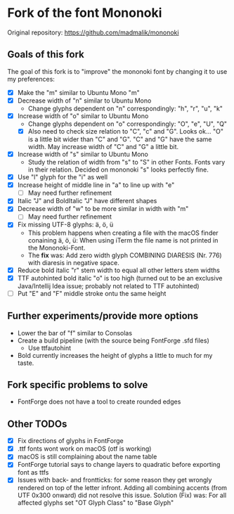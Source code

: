 # Fork of the font Mononoki
Original repository: https://github.com/madmalik/mononoki

## Goals of this fork
The goal of this fork is to "improve" the mononoki font by changing it to use 
my preferences:
- [x] Make the "m" similar to Ubuntu Mono "m"
- [x] Decrease width of "n" similar to Ubuntu Mono
  + Change glyphs dependent on "n" correspondingly: "h", "r", "u", "k"
- [x] Increase width of "o" similar to Ubuntu Mono
  + Change glyphs dependent on "o" correspondingly: "O", "e", "U", "Q"
  + [x] Also need to check size relation to "C", "c" and "G".
        Looks ok... "O" is a little bit wider than "C" and "G". "C" and "G" 
        have the same width. May increase width of "C" and "G" a little bit.
- [x] Increase width of "s" similar to Ubuntu Mono
  + Study the relation of width from "s" to "S" in other Fonts.
    Fonts vary in  their relation. Decided on mononoki "s" looks perfectly 
    fine.
- [x] Use "l" glyph for the "i" as well
- [x] Increase height of middle line in "a" to line up with "e"
  - [ ] May need further refinement
- [x] Italic "J" and BoldItalic "J" have different shapes
- [x] Decrease width of "w" to be more similar in width with "m"
  - [ ] May need further refinement
- [x] Fix missing UTF-8 glyphs: ä, ö, ü
  + This problem happens when creating a file with the macOS finder 
    conaining ä, ö, ü: When using iTerm the file name is not printed in the 
    Mononoki-Font.
  + The **fix** was: Add zero width glyph COMBINING DIARESIS (Nr. 776) with 
    diaresis in negative space.
- [x] Reduce bold italic "r" stem width to equal all other letters stem widths
- [x] TTF autohinted bold italic "o" is too high (turned out to be an exclusive 
      Java/Intellij Idea issue; probably not related to TTF autohinted)
- [ ] Put "E" and "F" middle stroke ontu the same height

## Further experiments/provide more options
* Lower the bar of "f" similar to Consolas
* Create a build pipeline (with the source being FontForge .sfd files)
  - Use ttfautohint
* Bold currently increases the height of glyphs a little to much for my taste.

## Fork specific problems to solve
* FontForge does not have a tool to create rounded edges

## Other TODOs
- [x] Fix directions of glyphs in FontForge
- [x] .ttf fonts wont work on macOS (otf is working)
- [x] macOS is still complaining about the name table
- [X] FontForge tutorial says to change layers to quadratic before exporting 
      font as ttfs
- [x] Issues with back- and frontticks: for some reason they get wrongly
      rendered on top of the letter infront.
      Adding all combining accents (from UTF 0x300 onward) did not resolve
      this issue.
      Solution (Fix) was:
      For all affected glyphs set "OT Glyph Class" to "Base Glyph"
